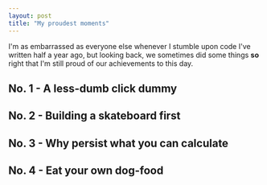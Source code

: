 ```yaml
---
layout: post
title: "My proudest moments"
---
```


I'm as embarrassed as everyone else whenever I stumble upon code I've written half a year ago, but looking back, we sometimes did some things **so** right that I'm still proud of our achievements to this day.

## No. 1 - A less-dumb click dummy

## No. 2 - Building a skateboard first

## No. 3 - Why persist what you can calculate

## No. 4 - Eat your own dog-food
